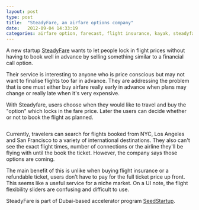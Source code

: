 ```yaml
---
layout: post
type: post
title:  "SteadyFare, an airfare options company"
date:   2012-09-04 14:33:19
categories: airfare option, farecast, flight insurance, kayak, steadyfare
---
```


A new startup <a href="http://steadyfare.com/">SteadyFare</a> wants to let people lock in flight prices without having to book well in advance by selling something similar to a financial call option. 

Their service is interesting to anyone who is price conscious but may not want to finalise flights too far in advance. They are addressing the problem that is one must either buy airfare really early in advance when plans may change or really late when it's very expensive. 

With Steadyfare, users choose when they would like to travel and buy the "option" which locks in the fare price. Later the users can decide whether or not to book the flight as planned. 

<center><img src="{{site.url}}/assets/posts/Steadyfare-Option.jpg" alt="" title="Steadyfare Option" ></center>

Currently, travelers can search for flights booked from NYC, Los Angeles and San Francisco to a variety of international destinations. They also can't see the exact flight times, number of connections or the airline they'll be flying with until the book the ticket. However, the company says those options are coming.

The main benefit of this is unlike when buying flight insurance or a refundable ticket, users don’t have to pay for the full ticket price up front. This seems like a useful service for a niche market. On a UI note, the flight flexibility sliders are confusing and difficult to use.

SteadyFare is part of Dubai-based accelerator program <a href="http://seedstartup.com/">SeedStartup</a>. 


 

 
